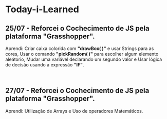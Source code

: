 # Today-i-Learned

## 25/07 - Reforcei o Cochecimento de JS pela plataforma "Grasshopper".
Aprendi: Criar caixa colorida com **"drawBox( )"** e usar Strings para as cores, Usar o comando **"pickRandom( )"** para escolher algum elemento aleátorio,  Mudar uma variável declarando um segundo valor e Usar lógica de decisão usando a expressão **"IF"**.

</br>

## 27/07 - Reforcei o Cochecimento de JS pela plataforma "Grasshopper".
Aprendi: Utilização de Arrays e Uso de operadores Matemáticos.

